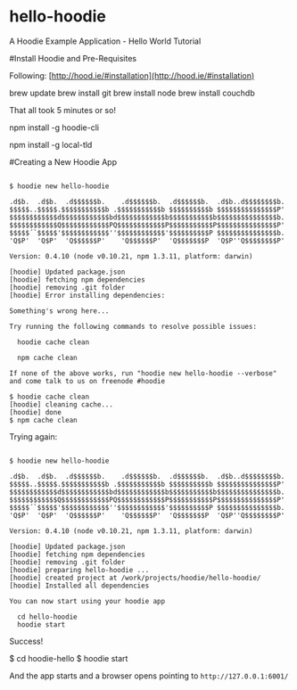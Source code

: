 hello-hoodie
============

A Hoodie Example Application - Hello World Tutorial


#Install Hoodie and Pre-Requisites

Following: [http://hood.ie/#installation](http://hood.ie/#installation)

  brew update
  brew install git
  brew install node
  brew install couchdb

That all took 5 minutes or so!

  npm install -g hoodie-cli

  npm install -g local-tld

#Creating a New Hoodie App

```

$ hoodie new hello-hoodie

.d$b.  .d$b.  .d$$$$$$b.    .d$$$$$$b.  .d$$$$$$b.  .d$b..d$$$$$$$$b.
$$$$$..$$$$$.$$$$$$$$$$$b .$$$$$$$$$$$b $$$$$$$$$$b $$$$$$$$$$$$$$$P'
$$$$$$$$$$$$d$$$$$$$$$$$$bd$$$$$$$$$$$$b$$$$$$$$$$$b$$$$$$$$$$$$$$$b.
$$$$$$$$$$$$Q$$$$$$$$$$$$PQ$$$$$$$$$$$$P$$$$$$$$$$$P$$$$$$$$$$$$$$$P'
$$$$$´`$$$$$'$$$$$$$$$$$$''$$$$$$$$$$$$'$$$$$$$$$$P $$$$$$$$$$$$$$$b.
'Q$P'  'Q$P'  'Q$$$$$$P'    'Q$$$$$$P'  'Q$$$$$$$P  'Q$P''Q$$$$$$$$P'

Version: 0.4.10 (node v0.10.21, npm 1.3.11, platform: darwin)

[hoodie] Updated package.json
[hoodie] fetching npm dependencies
[hoodie] removing .git folder
[hoodie] Error installing dependencies:

Something's wrong here...

Try running the following commands to resolve possible issues:

  hoodie cache clean

  npm cache clean

If none of the above works, run "hoodie new hello-hoodie --verbose"
and come talk to us on freenode #hoodie 

$ hoodie cache clean
[hoodie] cleaning cache...
[hoodie] done
$ npm cache clean
```

Trying again:

```

$ hoodie new hello-hoodie

.d$b.  .d$b.  .d$$$$$$b.    .d$$$$$$b.  .d$$$$$$b.  .d$b..d$$$$$$$$b.
$$$$$..$$$$$.$$$$$$$$$$$b .$$$$$$$$$$$b $$$$$$$$$$b $$$$$$$$$$$$$$$P'
$$$$$$$$$$$$d$$$$$$$$$$$$bd$$$$$$$$$$$$b$$$$$$$$$$$b$$$$$$$$$$$$$$$b.
$$$$$$$$$$$$Q$$$$$$$$$$$$PQ$$$$$$$$$$$$P$$$$$$$$$$$P$$$$$$$$$$$$$$$P'
$$$$$´`$$$$$'$$$$$$$$$$$$''$$$$$$$$$$$$'$$$$$$$$$$P $$$$$$$$$$$$$$$b.
'Q$P'  'Q$P'  'Q$$$$$$P'    'Q$$$$$$P'  'Q$$$$$$$P  'Q$P''Q$$$$$$$$P'

Version: 0.4.10 (node v0.10.21, npm 1.3.11, platform: darwin)

[hoodie] Updated package.json
[hoodie] fetching npm dependencies
[hoodie] removing .git folder
[hoodie] preparing hello-hoodie ...
[hoodie] created project at /work/projects/hoodie/hello-hoodie/
[hoodie] Installed all dependencies

You can now start using your hoodie app

  cd hello-hoodie
  hoodie start

```

Success!

  $ cd hoodie-hello
  $ hoodie start

And the app starts and a browser opens pointing to ```http://127.0.0.1:6001/```

